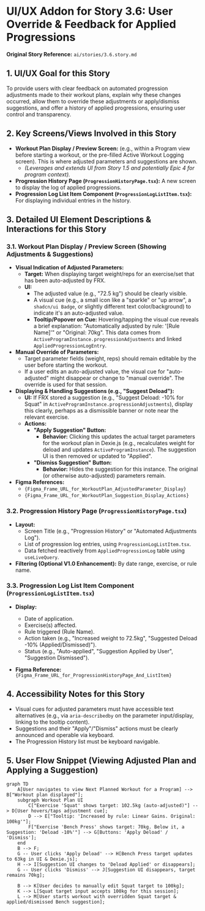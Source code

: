 # UI/UX Addon for Story 3.6: User Override & Feedback for Applied Progressions

**Original Story Reference:** `ai/stories/3.6.story.md`

## 1. UI/UX Goal for this Story

To provide users with clear feedback on automated progression adjustments made to their workout plans, explain why these changes occurred, allow them to override these adjustments or apply/dismiss suggestions, and offer a history of applied progressions, ensuring user control and transparency.

## 2. Key Screens/Views Involved in this Story

- **Workout Plan Display / Preview Screen:** (e.g., within a Program view before starting a workout, or the pre-filled Active Workout Logging screen). This is where adjusted parameters and suggestions are shown.
  - _(Leverages and extends UI from Story 1.5 and potentially Epic 4 for program context)._
- **Progression History Page (`ProgressionHistoryPage.tsx`):** A new screen to display the log of applied progressions.
- **Progression Log List Item Component (`ProgressionLogListItem.tsx`):** For displaying individual entries in the history.

## 3. Detailed UI Element Descriptions & Interactions for this Story

### 3.1. Workout Plan Display / Preview Screen (Showing Adjustments & Suggestions)

- **Visual Indication of Adjusted Parameters:**
  - **Target:** When displaying target weight/reps for an exercise/set that has been auto-adjusted by FRX.
  - **UI:**
    - The adjusted value (e.g., "72.5 kg") should be clearly visible.
    - A visual cue (e.g., a small icon like a "sparkle" or "up arrow", a `shadcn/ui Badge`, or slightly different text color/background) to indicate it's an auto-adjusted value.
    - **Tooltip/Popover on Cue:** Hovering/tapping the visual cue reveals a brief explanation: "Automatically adjusted by rule: '[Rule Name]'" or "Original: 70kg". This data comes from `ActiveProgramInstance.progressionAdjustments` and linked `AppliedProgressionLogEntry`.
- **Manual Override of Parameters:**
  - Target parameter fields (weight, reps) should remain editable by the user before starting the workout.
  - If a user edits an auto-adjusted value, the visual cue for "auto-adjusted" might disappear or change to "manual override". The override is used for that session.
- **Displaying & Handling Suggestions (e.g., "Suggest Deload"):**
  - **UI:** If FRX stored a suggestion (e.g., "Suggest Deload: -10% for Squat" in `ActiveProgramInstance.progressionAdjustments`), display this clearly, perhaps as a dismissible banner or note near the relevant exercise.
  - **Actions:**
    - **"Apply Suggestion" Button:**
      - **Behavior:** Clicking this updates the actual target parameters for the workout plan in Dexie.js (e.g., recalculates weight for deload and updates `ActiveProgramInstance`). The suggestion UI is then removed or updated to "Applied".
    - **"Dismiss Suggestion" Button:**
      - **Behavior:** Hides the suggestion for this instance. The original (or otherwise auto-adjusted) parameters remain.
- **Figma References:**
  - `{Figma_Frame_URL_for_WorkoutPlan_AdjustedParameter_Display}`
  - `{Figma_Frame_URL_for_WorkoutPlan_Suggestion_Display_Actions}`

### 3.2. Progression History Page (`ProgressionHistoryPage.tsx`)

- **Layout:**
  - Screen Title (e.g., "Progression History" or "Automated Adjustments Log").
  - List of progression log entries, using `ProgressionLogListItem.tsx`.
  - Data fetched reactively from `AppliedProgressionLog` table using `useLiveQuery`.
- **Filtering (Optional V1.0 Enhancement):** By date range, exercise, or rule name.

### 3.3. Progression Log List Item Component (`ProgressionLogListItem.tsx`)

- **Display:**

  - Date of application.
  - Exercise(s) affected.
  - Rule triggered (Rule Name).
  - Action taken (e.g., "Increased weight to 72.5kg", "Suggested Deload -10% (Applied/Dismissed)").
  - Status (e.g., "Auto-applied", "Suggestion Applied by User", "Suggestion Dismissed").

- **Figma Reference:** `{Figma_Frame_URL_for_ProgressionHistoryPage_And_ListItem}`

## 4. Accessibility Notes for this Story

- Visual cues for adjusted parameters must have accessible text alternatives (e.g., via `aria-describedby` on the parameter input/display, linking to the tooltip content).
- Suggestions and their "Apply"/"Dismiss" actions must be clearly announced and operable via keyboard.
- The Progression History list must be keyboard navigable.

## 5. User Flow Snippet (Viewing Adjusted Plan and Applying a Suggestion)

```mermaid
graph TD
    A[User navigates to view Next Planned Workout for a Program] --> B["Workout plan displayed"];
    subgraph Workout Plan UI
        C["Exercise 'Squat' shows target: 102.5kg (auto-adjusted)"] --> D[User hovers/taps adjustment cue];
        D --> E["Tooltip: 'Increased by rule: Linear Gains. Original: 100kg'"];
        F["Exercise 'Bench Press' shows target: 70kg. Below it, a Suggestion: 'Deload -10%'"] --> G[Buttons: 'Apply Deload' / 'Dismiss'];
    end
    B --> F;
    G -- User clicks 'Apply Deload' --> H[Bench Press target updates to 63kg in UI & Dexie.js];
    H --> I[Suggestion UI changes to 'Deload Applied' or disappears];
    G -- User clicks 'Dismiss' --> J[Suggestion UI disappears, target remains 70kg];

    B --> K[User decides to manually edit Squat target to 100kg];
    K --> L[Squat target input accepts 100kg for this session];
    L --> M[User starts workout with overridden Squat target & applied/dismissed Bench suggestion];
```
